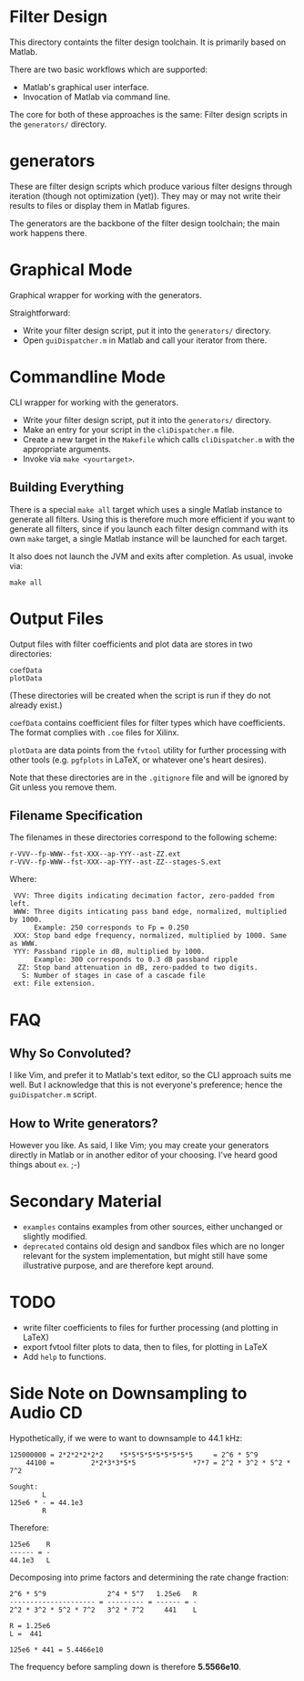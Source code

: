 Filter Design
=============

This directory containts the filter design toolchain. It is primarily based 
on Matlab.

There are two basic workflows which are supported:

- Matlab's graphical user interface.
- Invocation of Matlab via command line.

The core for both of these approaches is the same: Filter design scripts
in the `generators/` directory.


generators
==========

These are filter design scripts which produce various filter designs
through iteration (though not optimization (yet)). They may or may not 
write their results to files or display them in Matlab figures.

The generators are the backbone of the filter design toolchain; the
main work happens there.


Graphical Mode
==============

Graphical wrapper for working with the generators.

Straightforward:
- Write your filter design script, put it into the `generators/` directory.
- Open `guiDispatcher.m` in Matlab and call your iterator from there.


Commandline Mode
================

CLI wrapper for working with the generators.

- Write your filter design script, put it into the `generators/` directory.
- Make an entry for your script in the `cliDispatcher.m` file.
- Create a new target in the `Makefile` which calls `cliDispatcher.m` with
the appropriate arguments.
- Invoke via `make <yourtarget>`.

Building Everything
-------------------

There is a special `make all` target which uses a single Matlab instance
to generate all filters. Using this is therefore much more efficient if
you want to generate all filters, since if you launch each filter design
command with its own `make` target, a single Matlab instance will be launched
for each target.

It also does not launch the JVM and exits after completion. As usual, invoke via:

```
make all
```


Output Files
============

Output files with filter coefficients and plot data are stores in two directories:

```
coefData
plotData
```
(These directories will be created when the script is run if they do not already
exist.)

`coefData` contains coefficient files for filter types which have coefficients.
The format complies with `.coe` files for Xilinx.

`plotData` are data points from the `fvtool` utility for further processing
with other tools (e.g. `pgfplots` in LaTeX, or whatever one's heart desires).

Note that these directories are in the `.gitignore` file and will be ignored
by Git unless you remove them.


Filename Specification
----------------------

The filenames in these directories correspond to the following scheme:
```
r-VVV--fp-WWW--fst-XXX--ap-YYY--ast-ZZ.ext
r-VVV--fp-WWW--fst-XXX--ap-YYY--ast-ZZ--stages-S.ext
```

Where:
```
 VVV: Three digits indicating decimation factor, zero-padded from left.
 WWW: Three digits inticating pass band edge, normalized, multiplied by 1000.
      Example: 250 corresponds to Fp = 0.250
 XXX: Stop band edge frequency, normalized, multiplied by 1000. Same as WWW.
 YYY: Passband ripple in dB, multiplied by 1000.
      Example: 300 corresponds to 0.3 dB passband ripple
  ZZ: Stop band attenuation in dB, zero-padded to two digits.
   S: Number of stages in case of a cascade file
 ext: File extension.
```


FAQ
===

## Why So Convoluted?

I like Vim, and prefer it to Matlab's text editor, so the CLI approach
suits me well. But I acknowledge that this is not everyone's preference;
hence the `guiDispatcher.m` script.

## How to Write generators?

However you like. As said, I like Vim; you may create your generators
directly in Matlab or in another editor of your choosing. I've heard
good things about `ex`. ;-)


Secondary Material
==================

- `examples` contains examples from other sources, either unchanged or
slightly modified.
- `deprecated` contains old design and sandbox files which are no longer 
relevant for the system implementation, but might still have some 
illustrative purpose, and are therefore kept around.


TODO
====

- write filter coefficients to files for further processing (and plotting 
in LaTeX)
- export fvtool filter plots to data, then to files, for plotting in LaTeX
- Add `help` to functions.


Side Note on Downsampling to Audio CD
=====================================

Hypothetically, if we were to want to downsample to 44.1 kHz:
 
```
125000000 = 2*2*2*2*2*2    *5*5*5*5*5*5*5*5*5     = 2^6 * 5^9
    44100 =         2*2*3*3*5*5              *7*7 = 2^2 * 3^2 * 5^2 * 7^2

Sought:
        L
125e6 * - = 44.1e3
        R
```

Therefore:
```
125e6    R
------ = -
44.1e3   L
```

Decomposing into prime factors and determining the rate change fraction:

```
2^6 * 5^9               2^4 * 5^7   1.25e6   R
--------------------- = --------- = ------ = -
2^2 * 3^2 * 5^2 * 7^2   3^2 * 7^2     441    L

R = 1.25e6
L =  441

125e6 * 441 = 5.4466e10
```

The frequency before sampling down is therefore __5.5566e10__.

